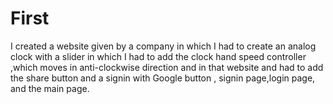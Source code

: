 # First
I created a website given by a company in which I had to create an analog clock with a slider in which I had to add the clock hand speed controller ,which moves in anti-clockwise direction and in that website and had to add the share button and a signin with Google button , signin page,login page, and the main page.
